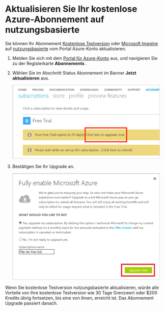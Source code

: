 <properties
   pageTitle="Aktualisieren Sie Ihr kostenlose Azure-Abonnement auf nutzungsbasierte | Microsoft Azure"
   description="Beschreibt die Verfahren zum und Anforderungen für ein kostenloses Abonnement zu nutzungsbasierte aktualisieren"
   services=""
   documentationCenter=""
   authors="jlian"
   manager="mbaldwin"
   editor=""
   tags="billing"
   />

<tags
   ms.service="billing"
   ms.devlang="na"
   ms.topic="article"
   ms.tgt_pltfrm="na"
   ms.workload="na"
   ms.date="10/26/2016"
   ms.author="jlian"/>

# <a name="upgrade-your-free-azure-subscription-to-pay-as-you-go"></a>Aktualisieren Sie Ihr kostenlose Azure-Abonnement auf nutzungsbasierte

Sie können Ihr Abonnement [Kostenlose Testversion](https://azure.microsoft.com/free/) oder [Microsoft Imagine](https://azure.microsoft.com/offers/ms-azr-0144p/) auf [nutzungsbasierte](https://azure.microsoft.com/offers/ms-azr-0003p/) vom Portal Azure-Konto aktualisieren. 

1. Melden Sie sich mit dem [Portal für Azure-Konto](https://account.windowsazure.com/subscriptions) aus, und navigieren Sie zu der Registerkarte **Abonnements** .

2. Wählen Sie im Abschnitt Status Abonnement im Banner **Jetzt aktualisieren** aus.

    ![Beachten Sie zum Aktualisieren von kostenlose Testversion auf nutzungsbasierte](./media/billing-upgrade-azure-subscription/billpage.png)

3. Bestätigen Sie Ihr Upgrade an.

    ![Bestätigung für das Upgrade Ihres Abonnements](./media/billing-upgrade-azure-subscription/Upgrade.png)

Wenn Sie kostenlose Testversion nutzungsbasierte aktualisieren, würde alle Vorteile von Ihre kostenlose Testversion wie 30 Tage Grenzwert oder $200 Kredits übrig fortsetzen, bis eine von ihnen, erreicht ist. Das Abonnement Upgrade passiert danach.
